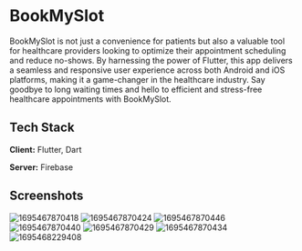 
# BookMySlot

BookMySlot is not just a convenience for patients but also a valuable tool for healthcare providers looking to optimize their appointment scheduling and reduce no-shows. By harnessing the power of Flutter, this app delivers a seamless and responsive user experience across both Android and iOS platforms, making it a game-changer in the healthcare industry. Say goodbye to long waiting times and hello to efficient and stress-free healthcare appointments with BookMySlot.


## Tech Stack

**Client:** Flutter, Dart

**Server:** Firebase

## Screenshots
![1695467870418](https://github.com/Asmit2021/book_my_slot/assets/113445568/739efb94-1ea5-41c6-a304-fe95acf32e4f)
![1695467870424](https://github.com/Asmit2021/book_my_slot/assets/113445568/55b3804d-60c6-4676-b216-54d66ef571b7)
![1695467870446](https://github.com/Asmit2021/book_my_slot/assets/113445568/364bba94-77ae-4318-9e08-25a0701a1454)
![1695467870440](https://github.com/Asmit2021/book_my_slot/assets/113445568/062af92b-0d6b-4176-8786-e7c44b47a07d)
![1695467870429](https://github.com/Asmit2021/book_my_slot/assets/113445568/46fde5ce-dcd8-4e1e-a7e2-01a70e0173d3)
![1695467870434](https://github.com/Asmit2021/book_my_slot/assets/113445568/d96e14a0-2061-4e22-a606-454baddeee8d)
![1695468229408](https://github.com/Asmit2021/book_my_slot/assets/113445568/a2c89a2d-ee2b-4591-8187-3cfbafcec1b9)

